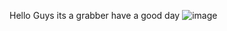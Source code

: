 Hello Guys its a grabber have a good day 
![image](https://github.com/NashChat/Nachash-Builder/assets/164668378/f76ac08b-e279-49e7-ab5e-d4ed5fc187b4)
